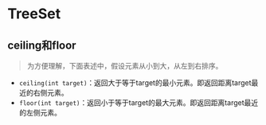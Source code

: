 # TreeSet
## ceiling和floor

> 为方便理解，下面表述中，假设元素从小到大，从左到右排序。

- `ceiling(int target)`：返回大于等于target的最小元素。即返回距离target最近的右侧元素。
- `floor(int target)`：返回小于等于target的最大元素。即返回距离target最近的左侧元素。